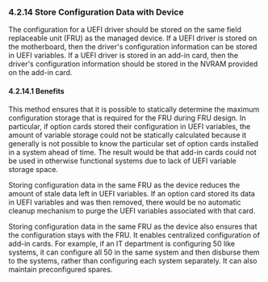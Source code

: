 <!--- @file
  4.2.14 Store Configuration Data with Device

  Copyright (c) 2012-2018, Intel Corporation. All rights reserved.<BR>

  Redistribution and use in source (original document form) and 'compiled'
  forms (converted to PDF, epub, HTML and other formats) with or without
  modification, are permitted provided that the following conditions are met:

  1) Redistributions of source code (original document form) must retain the
     above copyright notice, this list of conditions and the following
     disclaimer as the first lines of this file unmodified.

  2) Redistributions in compiled form (transformed to other DTDs, converted to
     PDF, epub, HTML and other formats) must reproduce the above copyright
     notice, this list of conditions and the following disclaimer in the
     documentation and/or other materials provided with the distribution.

  THIS DOCUMENTATION IS PROVIDED BY TIANOCORE PROJECT "AS IS" AND ANY EXPRESS OR
  IMPLIED WARRANTIES, INCLUDING, BUT NOT LIMITED TO, THE IMPLIED WARRANTIES OF
  MERCHANTABILITY AND FITNESS FOR A PARTICULAR PURPOSE ARE DISCLAIMED. IN NO
  EVENT SHALL TIANOCORE PROJECT  BE LIABLE FOR ANY DIRECT, INDIRECT, INCIDENTAL,
  SPECIAL, EXEMPLARY, OR CONSEQUENTIAL DAMAGES (INCLUDING, BUT NOT LIMITED TO,
  PROCUREMENT OF SUBSTITUTE GOODS OR SERVICES; LOSS OF USE, DATA, OR PROFITS;
  OR BUSINESS INTERRUPTION) HOWEVER CAUSED AND ON ANY THEORY OF LIABILITY,
  WHETHER IN CONTRACT, STRICT LIABILITY, OR TORT (INCLUDING NEGLIGENCE OR
  OTHERWISE) ARISING IN ANY WAY OUT OF THE USE OF THIS DOCUMENTATION, EVEN IF
  ADVISED OF THE POSSIBILITY OF SUCH DAMAGE.

-->

### 4.2.14 Store Configuration Data with Device

The configuration for a UEFI driver should be stored on the same field
replaceable unit (FRU) as the managed device. If a UEFI driver is stored on the
motherboard, then the driver's configuration information can be stored in UEFI
variables. If a UEFI driver is stored in an add-in card, then the driver's
configuration information should be stored in the NVRAM provided on the add-in
card.

#### 4.2.14.1 Benefits

This method ensures that it is possible to statically determine the maximum
configuration storage that is required for the FRU during FRU design. In
particular, if option cards stored their configuration in UEFI variables, the
amount of variable storage could not be statically calculated because it
generally is not possible to know the particular set of option cards installed
in a system ahead of time. The result would be that add-in cards could not be
used in otherwise functional systems due to lack of UEFI variable storage space.

Storing configuration data in the same FRU as the device reduces the amount of
stale data left in UEFI variables. If an option card stored its data in UEFI
variables and was then removed, there would be no automatic cleanup mechanism
to purge the UEFI variables associated with that card.

Storing configuration data in the same FRU as the device also ensures that the
configuration stays with the FRU. It enables centralized configuration of
add-in cards. For example, if an IT department is configuring 50 like systems,
it can configure all 50 in the same system and then disburse them to the
systems, rather than configuring each system separately. It can also maintain
preconfigured spares.
